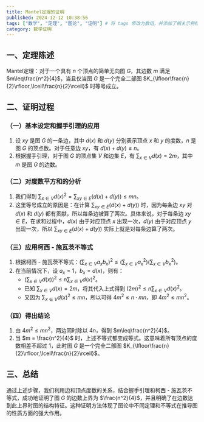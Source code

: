 ```yaml
---
title: Mantel定理的证明
published: 2024-12-12 10:38:56
tags: ["数学", "定理", "图论", "证明"] # 将 tags 修改为数组，并添加了相关示例标签
category: 数学证明
---
```


<!--more-->

## 一、定理陈述

Mantel定理：对于一个具有 $n$ 个顶点的简单无向图 $G$，其边数 $m$ 满足 $m\leq\frac{n^2}{4}$，当且仅当图 $G$ 是一个完全二部图 $K_{\lfloor\frac{n}{2}\rfloor,\lceil\frac{n}{2}\rceil}$ 时等号成立。

## 二、证明过程

### （一）基本设定和握手引理的应用

1. 设 $xy$ 是图 $G$ 的一条边，其中 $d(x)$ 和 $d(y)$ 分别表示顶点 $x$ 和 $y$ 的度数，$n$ 是图 $G$ 的顶点数。对于任意边 $xy$，有 $d(x)+d(y)\leq n$。
2. 根据握手引理，对于图 $G$ 的顶点集 $V$ 和边集 $E$，有 $\sum_{x\in V}d(x)=2m$，其中 $m$ 是图 $G$ 的边数。

### （二）对度数平方和的分析

1. 我们得到 $\sum_{x\in V}d(x)^2=\sum_{xy\in E}(d(x)+d(y))\leq mn$。
2. 这里等号成立的原因是：在计算 $\sum_{xy\in E}(d(x)+d(y))$ 时，因为每条边 $xy$ 对 $d(x)$ 和 $d(y)$ 都有贡献，所以每条边被算了两次。具体来说，对于每条边 $xy\in E$，在求和过程中，$d(x)$ 由于对应顶点 $x$ 出现一次，$d(y)$ 由于对应顶点 $y$ 出现一次，所以 $\sum_{xy\in E}(d(x)+d(y))$ 实际上就是对每条边算了两次。

### （三）应用柯西 - 施瓦茨不等式

1. 根据柯西 - 施瓦茨不等式：$(\sum_{x\in V}a_xb_x)^2\leq(\sum_{x\in V}a_x^2)(\sum_{x\in V}b_x^2)$。
2. 在当前情况下，设 $a_x = 1$，$b_x=d(x)$，则有：
    - $(\sum_{x\in V}d(x))^2\leq n\sum_{x\in V}d(x)^2$。
    - 已知 $\sum_{x\in V}d(x)=2m$，将其代入上式得到 $(2m)^2\leq n\sum_{x\in V}d(x)^2$。
    - 又因为 $\sum_{x\in V}d(x)^2\leq mn$，所以可得 $4m^2\leq n\cdot mn$，即 $4m^2\leq mn^2$。

### （四）得出结论

1. 由 $4m^2\leq mn^2$，两边同时除以 $4n$，得到 $m\leq\frac{n^2}{4}$。
2. 当 $m = \frac{n^2}{4}$ 时，上述不等式都变成等式。这意味着所有顶点的度数相差不超过 $1$，此时图 $G$ 是一个完全二部图 $K_{\lfloor\frac{n}{2}\rfloor,\lceil\frac{n}{2}\rceil}$。

## 三、总结

通过上述步骤，我们利用边和顶点度数的关系，结合握手引理和柯西 - 施瓦茨不等式，成功地证明了图 $G$ 的边数上界为 $\frac{n^2}{4}$，并且明确了在边数达到此上界时图的结构特征。这种证明方法体现了图论中不同定理和不等式在推导图的性质方面的强大作用。
